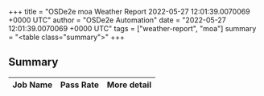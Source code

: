 +++
title = "OSDe2e moa Weather Report 2022-05-27 12:01:39.0070069 +0000 UTC"
author = "OSDe2e Automation"
date = "2022-05-27 12:01:39.0070069 +0000 UTC"
tags = ["weather-report", "moa"]
summary = "<table class=\"summary\"></table>"
+++
## Summary

| Job Name | Pass Rate | More detail |
|----------|-----------|-------------|




